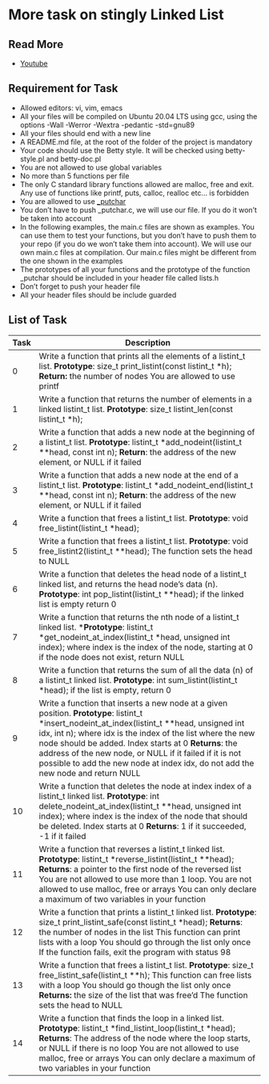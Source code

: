 # More task on stingly Linked List
## Read More 
- [Youtube](https://www.youtube.com/results?search_query=linked+lists)
## Requirement for Task
- Allowed editors: vi, vim, emacs
- All your files will be compiled on Ubuntu 20.04 LTS using gcc, using the options -Wall -Werror -Wextra -pedantic -std=gnu89
- All your files should end with a new line
- A README.md file, at the root of the folder of the project is mandatory
- Your code should use the Betty style. It will be checked using betty-style.pl and betty-doc.pl
- You are not allowed to use global variables
- No more than 5 functions per file
- The only C standard library functions allowed are malloc, free and exit. Any use of functions like printf, puts, calloc, realloc etc… is forbidden
- You are allowed to use [_putchar](https://github.com/holbertonschool/_putchar.c/blob/master/_putchar.c)
- You don’t have to push _putchar.c, we will use our file. If you do it won’t be taken into account
- In the following examples, the main.c files are shown as examples. You can use them to test your functions, but you don’t have to push them to your repo (if you do we won’t take them into account). We will use our own main.c files at compilation. Our main.c files might be different from the one shown in the examples
- The prototypes of all your functions and the prototype of the function _putchar should be included in your header file called lists.h
- Don’t forget to push your header file
- All your header files should be include guarded
## List of Task
|Task| Description|
|---|---|
|0| Write a function that prints all the elements of a listint_t list. **Prototype**: size_t print_listint(const listint_t *h); **Return:** the number of nodes You are allowed to use printf
|1| Write a function that returns the number of elements in a linked listint_t list. **Prototype**: size_t listint_len(const listint_t *h);
|2| Write a function that adds a new node at the beginning of a listint_t list. **Prototype**: listint_t *add_nodeint(listint_t **head, const int n); **Return**: the address of the new element, or NULL if it failed 
|3| Write a function that adds a new node at the end of a listint_t list. **Prototype**: listint_t *add_nodeint_end(listint_t **head, const int n); **Return**: the address of the new element, or NULL if it failed
|4| Write a function that frees a listint_t list. **Prototype**: void free_listint(listint_t *head);|
|5| Write a function that frees a listint_t list. **Prototype**: void free_listint2(listint_t **head); The function sets the head to NULL|
|6| Write a function that deletes the head node of a listint_t linked list, and returns the head node’s data (n). **Prototype**: int pop_listint(listint_t **head); if the linked list is empty return 0|
|7| Write a function that returns the nth node of a listint_t linked list. ***Prototype**: listint_t *get_nodeint_at_index(listint_t *head, unsigned int index); where index is the index of the node, starting at 0 if the node does not exist, return NULL|
|8| Write a function that returns the sum of all the data (n) of a listint_t linked list. **Prototype**: int sum_listint(listint_t *head); if the list is empty, return 0|
|9| Write a function that inserts a new node at a given position. **Prototype**: listint_t *insert_nodeint_at_index(listint_t **head, unsigned int idx, int n); where idx is the index of the list where the new node should be added. Index starts at 0 **Returns**: the address of the new node, or NULL if it failed if it is not possible to add the new node at index idx, do not add the new node and return NULL|
|10| Write a function that deletes the node at index index of a listint_t linked list. **Prototype**: int delete_nodeint_at_index(listint_t **head, unsigned int index); where index is the index of the node that should be deleted. Index starts at 0 **Returns**: 1 if it succeeded, -1 if it failed|
|11| Write a function that reverses a listint_t linked list. **Prototype**: listint_t *reverse_listint(listint_t **head); **Returns**: a pointer to the first node of the reversed list You are not allowed to use more than 1 loop. You are not allowed to use malloc, free or arrays You can only declare a maximum of two variables in your function|
|12| Write a function that prints a listint_t linked list. **Prototype**: size_t print_listint_safe(const listint_t *head); **Returns**: the number of nodes in the list This function can print lists with a loop You should go through the list only once If the function fails, exit the program with status 98|
|13|Write a function that frees a listint_t list. **Prototype**: size_t free_listint_safe(listint_t **h); This function can free lists with a loop You should go though the list only once **Returns:** the size of the list that was free’d The function sets the head to NULL|
|14| Write a function that finds the loop in a linked list. **Prototype**: listint_t *find_listint_loop(listint_t *head); **Returns**: The address of the node where the loop starts, or NULL if there is no loop You are not allowed to use malloc, free or arrays You can only declare a maximum of two variables in your function|
